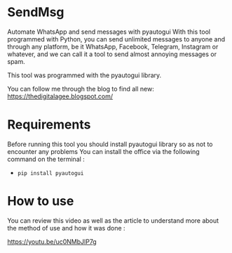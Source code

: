 # SendMsg
Automate WhatsApp and send messages with pyautogui
With this tool programmed with Python, you can send unlimited messages to anyone and through any platform, be it WhatsApp, Facebook, Telegram, Instagram or whatever, and we can call it a tool to send almost annoying messages or spam.

This tool was programmed with the pyautogui library.

You can follow me through the blog to find all new:
https://thedigitalagee.blogspot.com/

# Requirements
Before running this tool you should install pyautogui library so as not to encounter any problems
You can install the office via the following command on the terminal :
* `pip install pyautogui`

# How to use
You can review this video as well as the article to understand more about the method of use and how it was done :

https://youtu.be/uc0NMbJlP7g
